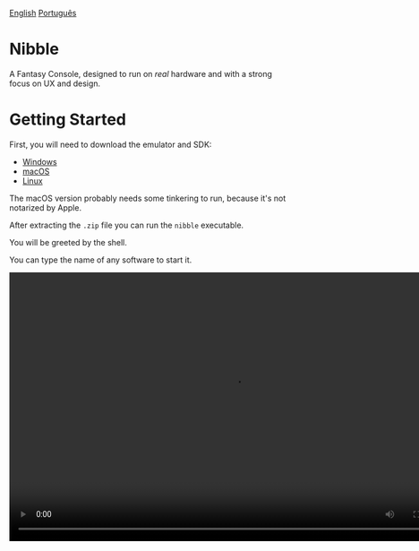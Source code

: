 [English](README.md) [Português](README.pt-BR.md)

# Nibble

A Fantasy Console, designed to run on *real* hardware and with a strong focus on
UX and design.

# Getting Started

First, you will need to download the emulator and SDK:

- [Windows](https://github.com/nibbleteam/nibble/suites/294011958/artifacts/236752)
- [macOS](https://github.com/nibbleteam/nibble/suites/294011963/artifacts/236748)
- [Linux](https://github.com/nibbleteam/nibble/suites/294011960/artifacts/236751)

The macOS version probably needs some tinkering to run, because it's not notarized by Apple.

After extracting the `.zip` file you can run the `nibble` executable.

You will be greeted by the shell.

You can type the name of any software to start it.

<p align="center">
        <video style="image-rendering: pixelated;" src ="https://github.com/pongboy/nibble/raw/master/assets/screencaps/shell-demo.mp4" width="800" height="480"/>
</p>

